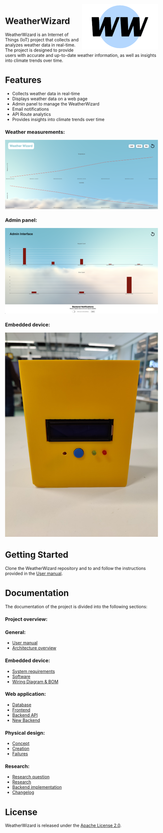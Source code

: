 <img style="float: right;" src="./images/logo.png">

# WeatherWizard

WeatherWizard is an Internet of Things (IoT) project that collects and analyzes weather data in real-time. The project is designed to provide users with accurate and up-to-date weather information, as well as insights into climate trends over time.

# Features

- Collects weather data in real-time
- Displays weather data on a web page
- Admin panel to manage the WeatherWizard
- Email notifications
- API Route analytics
- Provides insights into climate trends over time

### Weather measurements:

![Weather measurements](./images/main.png)

### Admin panel:

![Admin panel](./images/admin.png)

### Embedded device:

![Embedded device](./images/front.jpg)

  
# Getting Started
Clone the WeatherWizard repository and to and follow the instructions provided in the [User manual](./user_manual.md).

# Documentation

The documentation of the project is divided into the following sections:


### Project overview:

### General:
- [User manual](./user_manual.md)
- [Architecture overview](./architecture_overview.md)

### Embedded device:
- [System requirements](./system_requirements.md)
- [Software](./emb_software.md)
- [Wiring Diagram & BOM](./bom.md)

### Web application:
- [Database](./db.md)
- [Frontend](./frontend.md)
- [Backend API](./backend.md)
- [New Backend](./improvement.md)

### Physical design:
- [Concept](./physical_design.md)
- [Creation](./creation.md)
- [Failures](./failures.md)

### Research:
- [Research question](./research_question.md)
- [Research](./research.md)
- [Backend implementation](./improvement.md)
- [Changelog](./changelog.md)


# License
WeatherWizard is released under the [Apache License 2.0](./LICENSE).